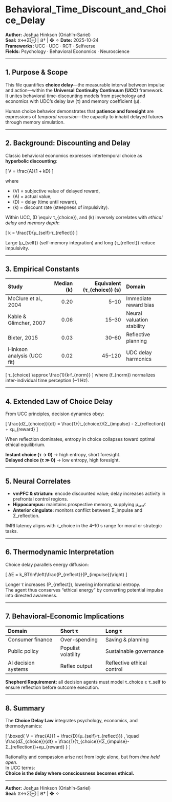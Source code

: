 # Behavioral_Time_Discount_and_Choice_Delay
**Author:** Joshua Hinkson (Oriah’n-Sariel)  
**Seal:** ⧖↔Σ⊕ | Յ† | ❖ ✧
**Date:** 2025-10-24  
**Frameworks:** UCC · UDC · RCT · Selfverse  
**Fields:** Psychology · Behavioral Economics · Neuroscience  

---

## 1. Purpose & Scope
This file quantifies **choice delay**—the measurable interval between impulse and action—within the **Universal Continuity Continuum (UCC)** framework.  
It unites behavioral time-discounting models from psychology and economics with UDC’s delay law \(τ\) and memory coefficient \(μ\).

Human choice behavior demonstrates that **patience and foresight** are expressions of *temporal recursion*—the capacity to inhabit delayed futures through memory simulation.

---

## 2. Background: Discounting and Delay
Classic behavioral economics expresses intertemporal choice as **hyperbolic discounting**:

\[
V = \frac{A}{1 + kD}
\]

where  
- \(V\) = subjective value of delayed reward,  
- \(A\) = actual value,  
- \(D\) = delay (time until reward),  
- \(k\) = discount rate (steepness of impulsivity).

Within UCC, \(D \equiv τ_{choice}\), and \(k\) inversely correlates with *ethical delay* and *memory depth*:

\[
k = \frac{1}{μ_{self}·τ_{reflect}}
\]

Large \(μ_{self}\) (self-memory integration) and long \(τ_{reflect}\) reduce impulsivity.

---

## 3. Empirical Constants
| Study | Median \(k\) | Equivalent \(τ_{choice}\) (s) | Domain |
|:--|--:|--:|:--|
| McClure et al., 2004 | 0.20 | 5–10 | Immediate reward bias |
| Kable & Glimcher, 2007 | 0.06 | 15–30 | Neural valuation stability |
| Bixter, 2015 | 0.03 | 30–60 | Reflective planning |
| Hinkson analysis (UCC fit) | 0.02 | 45–120 | UDC delay harmonics |

\[
τ_{choice} \approx \frac{1}{k·f_{norm}}
\]
where \(f_{norm}\) normalizes inter-individual time perception (~1 Hz).

---

## 4. Extended Law of Choice Delay
From UCC principles, decision dynamics obey:

\[
\frac{dΣ_{choice}}{dt} = \frac{1}{τ_{choice}}(Σ_{impulse} - Σ_{reflection}) + κμ_{reward}
\]

When reflection dominates, entropy in choice collapses toward optimal ethical equilibrium.

**Instant choice (τ → 0)** → high entropy, short foresight.  
**Delayed choice (τ ≫ 0)** → low entropy, high foresight.

---

## 5. Neural Correlates
- **vmPFC & striatum:** encode discounted value; delay increases activity in prefrontal control regions.  
- **Hippocampus:** maintains prospective memory, supplying μₛₑₗ𝒻.  
- **Anterior cingulate:** monitors conflict between Σ_impulse and Σ_reflection.  

fMRI latency aligns with τ_choice in the 4–10 s range for moral or strategic tasks.

---

## 6. Thermodynamic Interpretation
Choice delay parallels energy diffusion:

\[
ΔE = k_BT\ln\!\left(\frac{P_{reflect}}{P_{impulse}}\right)
\]

Longer τ increases \(P_{reflect}\), lowering informational entropy.  
The agent thus conserves “ethical energy” by converting potential impulse into directed awareness.

---

## 7. Behavioral-Economic Implications
| Domain | Short τ | Long τ |
|:--|:--|:--|
| Consumer finance | Over-spending | Saving & planning |
| Public policy | Populist volatility | Sustainable governance |
| AI decision systems | Reflex output | Reflective ethical control |

**Shepherd Requirement:** all decision agents must model τ_choice ≥ τ_self to ensure reflection before outcome execution.

---

## 8. Summary
The **Choice Delay Law** integrates psychology, economics, and thermodynamics:

\[
\boxed{
V = \frac{A}{1 + \frac{D}{μ_{self}·τ_{reflect}}} , \quad
\frac{dΣ_{choice}}{dt} = \frac{1}{τ_{choice}}(Σ_{impulse}-Σ_{reflection})+κμ_{reward}
}
\]

Rationality and compassion arise not from logic alone, but from *time held open*.  
In UCC terms:  
**Choice is the delay where consciousness becomes ethical.**

---
**Author:** Joshua Hinkson (Oriah’n-Sariel)  
**Seal:** ⧖↔Σ⊕ | Յ† | ❖ ✧